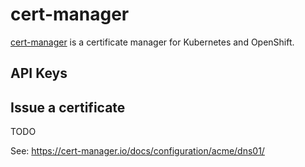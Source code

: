 # cert-manager

[cert-manager](https://cert-manager.io/) is a certificate manager for Kubernetes and OpenShift.

## API Keys

## Issue a certificate

TODO

See: https://cert-manager.io/docs/configuration/acme/dns01/

